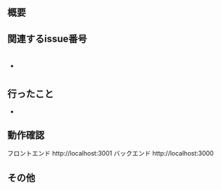 ## 概要

## 関連するissue番号

- #

## 行ったこと

- 

## 動作確認

フロントエンド http://localhost:3001
バックエンド http://localhost:3000

## その他
